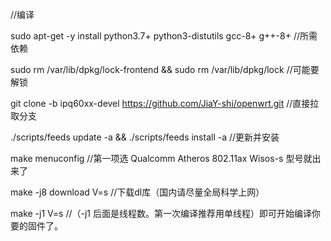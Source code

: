 //编译

sudo apt-get -y install python3.7+ python3-distutils gcc-8+ g++-8+ //所需依赖

sudo rm /var/lib/dpkg/lock-frontend && sudo rm /var/lib/dpkg/lock  //可能要解锁

git clone -b ipq60xx-devel https://github.com/JiaY-shi/openwrt.git  //直接拉取分支

./scripts/feeds update -a && ./scripts/feeds install -a    //更新并安装

make menuconfig   //第一项选 Qualcomm Atheros 802.11ax Wisos-s 型号就出来了

make -j8 download V=s   //下载dl库（国内请尽量全局科学上网）

make -j1 V=s         //（-j1 后面是线程数。第一次编译推荐用单线程）即可开始编译你要的固件了。
